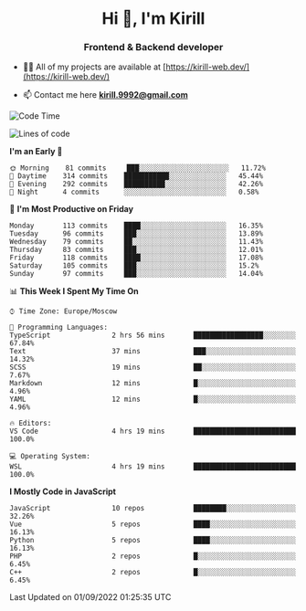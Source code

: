 <h1 align="center">Hi 👋, I'm Kirill</h1>
<h3 align="center">Frontend & Backend developer</h3>

- 👨‍💻 All of my projects are available at [https://kirill-web.dev/](https://kirill-web.dev/)

- 📫 Contact me here **kirill.9992@gmail.com**











<!--START_SECTION:waka-->
![Code Time](http://img.shields.io/badge/Code%20Time-1%2C089%20hrs-blue)

![Lines of code](https://img.shields.io/badge/From%20Hello%20World%20I%27ve%20Written-525%20Thousand%20lines%20of%20code-blue)

**I'm an Early 🐤** 

```text
🌞 Morning    81 commits     ███░░░░░░░░░░░░░░░░░░░░░░   11.72% 
🌆 Daytime    314 commits    ███████████░░░░░░░░░░░░░░   45.44% 
🌃 Evening    292 commits    ██████████░░░░░░░░░░░░░░░   42.26% 
🌙 Night      4 commits      ░░░░░░░░░░░░░░░░░░░░░░░░░   0.58%

```
📅 **I'm Most Productive on Friday** 

```text
Monday       113 commits    ████░░░░░░░░░░░░░░░░░░░░░   16.35% 
Tuesday      96 commits     ███░░░░░░░░░░░░░░░░░░░░░░   13.89% 
Wednesday    79 commits     ██░░░░░░░░░░░░░░░░░░░░░░░   11.43% 
Thursday     83 commits     ███░░░░░░░░░░░░░░░░░░░░░░   12.01% 
Friday       118 commits    ████░░░░░░░░░░░░░░░░░░░░░   17.08% 
Saturday     105 commits    ███░░░░░░░░░░░░░░░░░░░░░░   15.2% 
Sunday       97 commits     ███░░░░░░░░░░░░░░░░░░░░░░   14.04%

```


📊 **This Week I Spent My Time On** 

```text
⌚︎ Time Zone: Europe/Moscow

💬 Programming Languages: 
TypeScript               2 hrs 56 mins       █████████████████░░░░░░░░   67.84% 
Text                     37 mins             ███░░░░░░░░░░░░░░░░░░░░░░   14.32% 
SCSS                     19 mins             ██░░░░░░░░░░░░░░░░░░░░░░░   7.67% 
Markdown                 12 mins             █░░░░░░░░░░░░░░░░░░░░░░░░   4.96% 
YAML                     12 mins             █░░░░░░░░░░░░░░░░░░░░░░░░   4.96%

🔥 Editors: 
VS Code                  4 hrs 19 mins       █████████████████████████   100.0%

💻 Operating System: 
WSL                      4 hrs 19 mins       █████████████████████████   100.0%

```

**I Mostly Code in JavaScript** 

```text
JavaScript               10 repos            ████████░░░░░░░░░░░░░░░░░   32.26% 
Vue                      5 repos             ████░░░░░░░░░░░░░░░░░░░░░   16.13% 
Python                   5 repos             ████░░░░░░░░░░░░░░░░░░░░░   16.13% 
PHP                      2 repos             █░░░░░░░░░░░░░░░░░░░░░░░░   6.45% 
C++                      2 repos             █░░░░░░░░░░░░░░░░░░░░░░░░   6.45%

```



 Last Updated on 01/09/2022 01:25:35 UTC
<!--END_SECTION:waka-->
